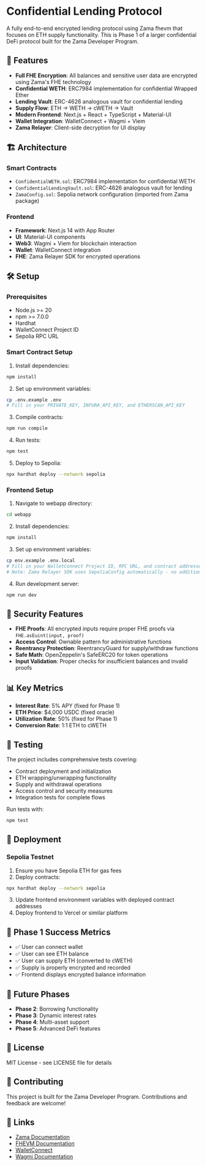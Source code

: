 # Confidential Lending Protocol

A fully end-to-end encrypted lending protocol using Zama fhevm that focuses on ETH supply functionality. This is Phase 1 of a larger confidential DeFi protocol built for the Zama Developer Program.

## 🚀 Features

- **Full FHE Encryption**: All balances and sensitive user data are encrypted using Zama's FHE technology
- **Confidential WETH**: ERC7984 implementation for confidential Wrapped Ether
- **Lending Vault**: ERC-4626 analogous vault for confidential lending
- **Supply Flow**: ETH → WETH → cWETH → Vault
- **Modern Frontend**: Next.js + React + TypeScript + Material-UI
- **Wallet Integration**: WalletConnect + Wagmi + Viem
- **Zama Relayer**: Client-side decryption for UI display

## 🏗️ Architecture

### Smart Contracts
- `ConfidentialWETH.sol`: ERC7984 implementation for confidential WETH
- `ConfidentialLendingVault.sol`: ERC-4626 analogous vault for lending
- `ZamaConfig.sol`: Sepolia network configuration (imported from Zama package)

### Frontend
- **Framework**: Next.js 14 with App Router
- **UI**: Material-UI components
- **Web3**: Wagmi + Viem for blockchain interaction
- **Wallet**: WalletConnect integration
- **FHE**: Zama Relayer SDK for encrypted operations

## 🛠️ Setup

### Prerequisites
- Node.js >= 20
- npm >= 7.0.0
- Hardhat
- WalletConnect Project ID
- Sepolia RPC URL

### Smart Contract Setup

1. Install dependencies:
```bash
npm install
```

2. Set up environment variables:
```bash
cp .env.example .env
# Fill in your PRIVATE_KEY, INFURA_API_KEY, and ETHERSCAN_API_KEY
```

3. Compile contracts:
```bash
npm run compile
```

4. Run tests:
```bash
npm test
```

5. Deploy to Sepolia:
```bash
npx hardhat deploy --network sepolia
```

### Frontend Setup

1. Navigate to webapp directory:
```bash
cd webapp
```

2. Install dependencies:
```bash
npm install
```

3. Set up environment variables:
```bash
cp env.example .env.local
# Fill in your WalletConnect Project ID, RPC URL, and contract addresses
# Note: Zama Relayer SDK uses SepoliaConfig automatically - no additional config needed
```

4. Run development server:
```bash
npm run dev
```

## 🔐 Security Features

- **FHE Proofs**: All encrypted inputs require proper FHE proofs via `FHE.asEuint(input, proof)`
- **Access Control**: Ownable pattern for administrative functions
- **Reentrancy Protection**: ReentrancyGuard for supply/withdraw functions
- **Safe Math**: OpenZeppelin's SafeERC20 for token operations
- **Input Validation**: Proper checks for insufficient balances and invalid proofs

## 📊 Key Metrics

- **Interest Rate**: 5% APY (fixed for Phase 1)
- **ETH Price**: $4,000 USDC (fixed oracle)
- **Utilization Rate**: 50% (fixed for Phase 1)
- **Conversion Rate**: 1:1 ETH to cWETH

## 🧪 Testing

The project includes comprehensive tests covering:
- Contract deployment and initialization
- ETH wrapping/unwrapping functionality
- Supply and withdrawal operations
- Access control and security measures
- Integration tests for complete flows

Run tests with:
```bash
npm test
```

## 🚀 Deployment

### Sepolia Testnet
1. Ensure you have Sepolia ETH for gas fees
2. Deploy contracts:
```bash
npx hardhat deploy --network sepolia
```
3. Update frontend environment variables with deployed contract addresses
4. Deploy frontend to Vercel or similar platform

## 🎯 Phase 1 Success Metrics

- ✅ User can connect wallet
- ✅ User can see ETH balance
- ✅ User can supply ETH (converted to cWETH)
- ✅ Supply is properly encrypted and recorded
- ✅ Frontend displays encrypted balance information

## 🔮 Future Phases

- **Phase 2**: Borrowing functionality
- **Phase 3**: Dynamic interest rates
- **Phase 4**: Multi-asset support
- **Phase 5**: Advanced DeFi features

## 📝 License

MIT License - see LICENSE file for details

## 🤝 Contributing

This project is built for the Zama Developer Program. Contributions and feedback are welcome!

## 🔗 Links

- [Zama Documentation](https://docs.zama.ai/)
- [FHEVM Documentation](https://docs.fhevm.org/)
- [WalletConnect](https://walletconnect.com/)
- [Wagmi Documentation](https://wagmi.sh/)